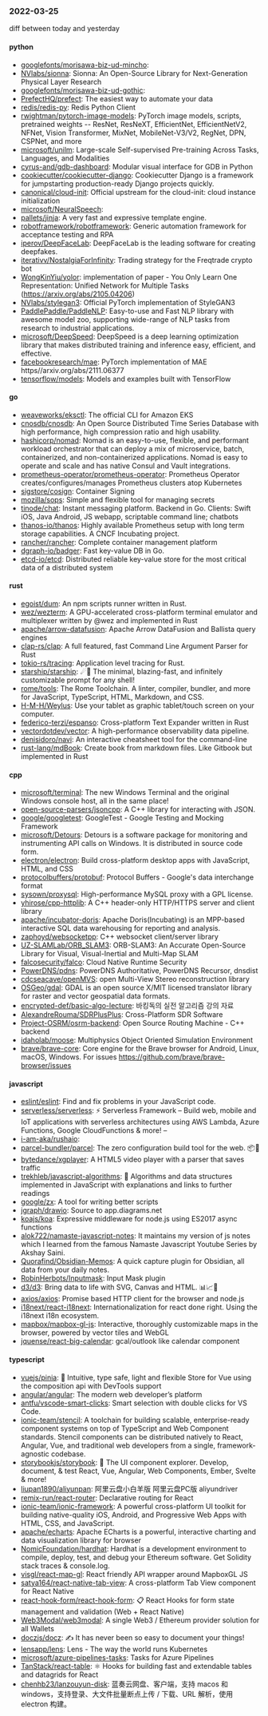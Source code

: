 ### 2022-03-25
diff between today and yesterday

#### python
* [googlefonts/morisawa-biz-ud-mincho](https://github.com/googlefonts/morisawa-biz-ud-mincho): 
* [NVlabs/sionna](https://github.com/NVlabs/sionna): Sionna: An Open-Source Library for Next-Generation Physical Layer Research
* [googlefonts/morisawa-biz-ud-gothic](https://github.com/googlefonts/morisawa-biz-ud-gothic): 
* [PrefectHQ/prefect](https://github.com/PrefectHQ/prefect): The easiest way to automate your data
* [redis/redis-py](https://github.com/redis/redis-py): Redis Python Client
* [rwightman/pytorch-image-models](https://github.com/rwightman/pytorch-image-models): PyTorch image models, scripts, pretrained weights -- ResNet, ResNeXT, EfficientNet, EfficientNetV2, NFNet, Vision Transformer, MixNet, MobileNet-V3/V2, RegNet, DPN, CSPNet, and more
* [microsoft/unilm](https://github.com/microsoft/unilm): Large-scale Self-supervised Pre-training Across Tasks, Languages, and Modalities
* [cyrus-and/gdb-dashboard](https://github.com/cyrus-and/gdb-dashboard): Modular visual interface for GDB in Python
* [cookiecutter/cookiecutter-django](https://github.com/cookiecutter/cookiecutter-django): Cookiecutter Django is a framework for jumpstarting production-ready Django projects quickly.
* [canonical/cloud-init](https://github.com/canonical/cloud-init): Official upstream for the cloud-init: cloud instance initialization
* [microsoft/NeuralSpeech](https://github.com/microsoft/NeuralSpeech): 
* [pallets/jinja](https://github.com/pallets/jinja): A very fast and expressive template engine.
* [robotframework/robotframework](https://github.com/robotframework/robotframework): Generic automation framework for acceptance testing and RPA
* [iperov/DeepFaceLab](https://github.com/iperov/DeepFaceLab): DeepFaceLab is the leading software for creating deepfakes.
* [iterativv/NostalgiaForInfinity](https://github.com/iterativv/NostalgiaForInfinity): Trading strategy for the Freqtrade crypto bot
* [WongKinYiu/yolor](https://github.com/WongKinYiu/yolor): implementation of paper - You Only Learn One Representation: Unified Network for Multiple Tasks (https://arxiv.org/abs/2105.04206)
* [NVlabs/stylegan3](https://github.com/NVlabs/stylegan3): Official PyTorch implementation of StyleGAN3
* [PaddlePaddle/PaddleNLP](https://github.com/PaddlePaddle/PaddleNLP): Easy-to-use and Fast NLP library with awesome model zoo, supporting wide-range of NLP tasks from research to industrial applications.
* [microsoft/DeepSpeed](https://github.com/microsoft/DeepSpeed): DeepSpeed is a deep learning optimization library that makes distributed training and inference easy, efficient, and effective.
* [facebookresearch/mae](https://github.com/facebookresearch/mae): PyTorch implementation of MAE https//arxiv.org/abs/2111.06377
* [tensorflow/models](https://github.com/tensorflow/models): Models and examples built with TensorFlow

#### go
* [weaveworks/eksctl](https://github.com/weaveworks/eksctl): The official CLI for Amazon EKS
* [cnosdb/cnosdb](https://github.com/cnosdb/cnosdb): An Open Source Distributed Time Series Database with high performance, high compression ratio and high usability.
* [hashicorp/nomad](https://github.com/hashicorp/nomad): Nomad is an easy-to-use, flexible, and performant workload orchestrator that can deploy a mix of microservice, batch, containerized, and non-containerized applications. Nomad is easy to operate and scale and has native Consul and Vault integrations.
* [prometheus-operator/prometheus-operator](https://github.com/prometheus-operator/prometheus-operator): Prometheus Operator creates/configures/manages Prometheus clusters atop Kubernetes
* [sigstore/cosign](https://github.com/sigstore/cosign): Container Signing
* [mozilla/sops](https://github.com/mozilla/sops): Simple and flexible tool for managing secrets
* [tinode/chat](https://github.com/tinode/chat): Instant messaging platform. Backend in Go. Clients: Swift iOS, Java Android, JS webapp, scriptable command line; chatbots
* [thanos-io/thanos](https://github.com/thanos-io/thanos): Highly available Prometheus setup with long term storage capabilities. A CNCF Incubating project.
* [rancher/rancher](https://github.com/rancher/rancher): Complete container management platform
* [dgraph-io/badger](https://github.com/dgraph-io/badger): Fast key-value DB in Go.
* [etcd-io/etcd](https://github.com/etcd-io/etcd): Distributed reliable key-value store for the most critical data of a distributed system

#### rust
* [egoist/dum](https://github.com/egoist/dum): An npm scripts runner written in Rust.
* [wez/wezterm](https://github.com/wez/wezterm): A GPU-accelerated cross-platform terminal emulator and multiplexer written by @wez and implemented in Rust
* [apache/arrow-datafusion](https://github.com/apache/arrow-datafusion): Apache Arrow DataFusion and Ballista query engines
* [clap-rs/clap](https://github.com/clap-rs/clap): A full featured, fast Command Line Argument Parser for Rust
* [tokio-rs/tracing](https://github.com/tokio-rs/tracing): Application level tracing for Rust.
* [starship/starship](https://github.com/starship/starship): ☄🌌️ The minimal, blazing-fast, and infinitely customizable prompt for any shell!
* [rome/tools](https://github.com/rome/tools): The Rome Toolchain. A linter, compiler, bundler, and more for JavaScript, TypeScript, HTML, Markdown, and CSS.
* [H-M-H/Weylus](https://github.com/H-M-H/Weylus): Use your tablet as graphic tablet/touch screen on your computer.
* [federico-terzi/espanso](https://github.com/federico-terzi/espanso): Cross-platform Text Expander written in Rust
* [vectordotdev/vector](https://github.com/vectordotdev/vector): A high-performance observability data pipeline.
* [denisidoro/navi](https://github.com/denisidoro/navi): An interactive cheatsheet tool for the command-line
* [rust-lang/mdBook](https://github.com/rust-lang/mdBook): Create book from markdown files. Like Gitbook but implemented in Rust

#### cpp
* [microsoft/terminal](https://github.com/microsoft/terminal): The new Windows Terminal and the original Windows console host, all in the same place!
* [open-source-parsers/jsoncpp](https://github.com/open-source-parsers/jsoncpp): A C++ library for interacting with JSON.
* [google/googletest](https://github.com/google/googletest): GoogleTest - Google Testing and Mocking Framework
* [microsoft/Detours](https://github.com/microsoft/Detours): Detours is a software package for monitoring and instrumenting API calls on Windows. It is distributed in source code form.
* [electron/electron](https://github.com/electron/electron): Build cross-platform desktop apps with JavaScript, HTML, and CSS
* [protocolbuffers/protobuf](https://github.com/protocolbuffers/protobuf): Protocol Buffers - Google's data interchange format
* [sysown/proxysql](https://github.com/sysown/proxysql): High-performance MySQL proxy with a GPL license.
* [yhirose/cpp-httplib](https://github.com/yhirose/cpp-httplib): A C++ header-only HTTP/HTTPS server and client library
* [apache/incubator-doris](https://github.com/apache/incubator-doris): Apache Doris(Incubating) is an MPP-based interactive SQL data warehousing for reporting and analysis.
* [zaphoyd/websocketpp](https://github.com/zaphoyd/websocketpp): C++ websocket client/server library
* [UZ-SLAMLab/ORB_SLAM3](https://github.com/UZ-SLAMLab/ORB_SLAM3): ORB-SLAM3: An Accurate Open-Source Library for Visual, Visual-Inertial and Multi-Map SLAM
* [falcosecurity/falco](https://github.com/falcosecurity/falco): Cloud Native Runtime Security
* [PowerDNS/pdns](https://github.com/PowerDNS/pdns): PowerDNS Authoritative, PowerDNS Recursor, dnsdist
* [cdcseacave/openMVS](https://github.com/cdcseacave/openMVS): open Multi-View Stereo reconstruction library
* [OSGeo/gdal](https://github.com/OSGeo/gdal): GDAL is an open source X/MIT licensed translator library for raster and vector geospatial data formats.
* [encrypted-def/basic-algo-lecture](https://github.com/encrypted-def/basic-algo-lecture): 바킹독의 실전 알고리즘 강의 자료
* [AlexandreRouma/SDRPlusPlus](https://github.com/AlexandreRouma/SDRPlusPlus): Cross-Platform SDR Software
* [Project-OSRM/osrm-backend](https://github.com/Project-OSRM/osrm-backend): Open Source Routing Machine - C++ backend
* [idaholab/moose](https://github.com/idaholab/moose): Multiphysics Object Oriented Simulation Environment
* [brave/brave-core](https://github.com/brave/brave-core): Core engine for the Brave browser for Android, Linux, macOS, Windows. For issues https://github.com/brave/brave-browser/issues

#### javascript
* [eslint/eslint](https://github.com/eslint/eslint): Find and fix problems in your JavaScript code.
* [serverless/serverless](https://github.com/serverless/serverless): ⚡ Serverless Framework – Build web, mobile and IoT applications with serverless architectures using AWS Lambda, Azure Functions, Google CloudFunctions & more! –
* [i-am-aka/rushaio](https://github.com/i-am-aka/rushaio): 
* [parcel-bundler/parcel](https://github.com/parcel-bundler/parcel): The zero configuration build tool for the web. 📦🚀
* [bytedance/xgplayer](https://github.com/bytedance/xgplayer): A HTML5 video player with a parser that saves traffic
* [trekhleb/javascript-algorithms](https://github.com/trekhleb/javascript-algorithms): 📝 Algorithms and data structures implemented in JavaScript with explanations and links to further readings
* [google/zx](https://github.com/google/zx): A tool for writing better scripts
* [jgraph/drawio](https://github.com/jgraph/drawio): Source to app.diagrams.net
* [koajs/koa](https://github.com/koajs/koa): Expressive middleware for node.js using ES2017 async functions
* [alok722/namaste-javascript-notes](https://github.com/alok722/namaste-javascript-notes): It maintains my version of js notes which I learned from the famous Namaste Javascript Youtube Series by Akshay Saini.
* [Quorafind/Obsidian-Memos](https://github.com/Quorafind/Obsidian-Memos): A quick capture plugin for Obsidian, all data from your daily notes.
* [RobinHerbots/Inputmask](https://github.com/RobinHerbots/Inputmask): Input Mask plugin
* [d3/d3](https://github.com/d3/d3): Bring data to life with SVG, Canvas and HTML. 📊📈🎉
* [axios/axios](https://github.com/axios/axios): Promise based HTTP client for the browser and node.js
* [i18next/react-i18next](https://github.com/i18next/react-i18next): Internationalization for react done right. Using the i18next i18n ecosystem.
* [mapbox/mapbox-gl-js](https://github.com/mapbox/mapbox-gl-js): Interactive, thoroughly customizable maps in the browser, powered by vector tiles and WebGL
* [jquense/react-big-calendar](https://github.com/jquense/react-big-calendar): gcal/outlook like calendar component

#### typescript
* [vuejs/pinia](https://github.com/vuejs/pinia): 🍍 Intuitive, type safe, light and flexible Store for Vue using the composition api with DevTools support
* [angular/angular](https://github.com/angular/angular): The modern web developer’s platform
* [antfu/vscode-smart-clicks](https://github.com/antfu/vscode-smart-clicks): Smart selection with double clicks for VS Code.
* [ionic-team/stencil](https://github.com/ionic-team/stencil): A toolchain for building scalable, enterprise-ready component systems on top of TypeScript and Web Component standards. Stencil components can be distributed natively to React, Angular, Vue, and traditional web developers from a single, framework-agnostic codebase.
* [storybookjs/storybook](https://github.com/storybookjs/storybook): 📓 The UI component explorer. Develop, document, & test React, Vue, Angular, Web Components, Ember, Svelte & more!
* [liupan1890/aliyunpan](https://github.com/liupan1890/aliyunpan): 阿里云盘小白羊版 阿里云盘PC版 aliyundriver
* [remix-run/react-router](https://github.com/remix-run/react-router): Declarative routing for React
* [ionic-team/ionic-framework](https://github.com/ionic-team/ionic-framework): A powerful cross-platform UI toolkit for building native-quality iOS, Android, and Progressive Web Apps with HTML, CSS, and JavaScript.
* [apache/echarts](https://github.com/apache/echarts): Apache ECharts is a powerful, interactive charting and data visualization library for browser
* [NomicFoundation/hardhat](https://github.com/NomicFoundation/hardhat): Hardhat is a development environment to compile, deploy, test, and debug your Ethereum software. Get Solidity stack traces & console.log.
* [visgl/react-map-gl](https://github.com/visgl/react-map-gl): React friendly API wrapper around MapboxGL JS
* [satya164/react-native-tab-view](https://github.com/satya164/react-native-tab-view): A cross-platform Tab View component for React Native
* [react-hook-form/react-hook-form](https://github.com/react-hook-form/react-hook-form): 📋 React Hooks for form state management and validation (Web + React Native)
* [Web3Modal/web3modal](https://github.com/Web3Modal/web3modal): A single Web3 / Ethereum provider solution for all Wallets
* [doczjs/docz](https://github.com/doczjs/docz): ✍ It has never been so easy to document your things!
* [lensapp/lens](https://github.com/lensapp/lens): Lens - The way the world runs Kubernetes
* [microsoft/azure-pipelines-tasks](https://github.com/microsoft/azure-pipelines-tasks): Tasks for Azure Pipelines
* [TanStack/react-table](https://github.com/TanStack/react-table): ⚛️ Hooks for building fast and extendable tables and datagrids for React
* [chenhb23/lanzouyun-disk](https://github.com/chenhb23/lanzouyun-disk): 蓝奏云网盘、客户端，支持 macos 和 windows，支持登录、大文件批量断点上传 / 下载、URL 解析，使用 electron 构建。

